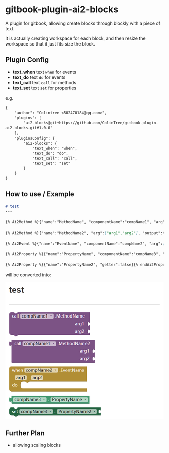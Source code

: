 # gitbook-plugin-ai2-blocks

A plugin for gitbook, allowing create blocks through blockly with a piece of text.

It is actually creating workspace for each block, and then resize the workspace so that it just fits size the block.

## Plugin Config

* **text_when** text `when` for events
* **text_do**   text `do` for events
* **text_call** text `call` for methods
* **text_set**  text `set` for properties

e.g.

```
{
    "author": "Colintree <502470184@qq.com>",
    "plugins": [
        "ai2-blocks@git+https://github.com/ColinTree/gitbook-plugin-ai2-blocks.git#1.0.0"
    ],
    "pluginsConfig": {
        "ai2-blocks": {
            "text_when": "when",
            "text_do": "do",
            "text_call": "call",
            "text_set": "set"
        }
    }
}
```

## How to use / Example

```markdown
# test
---

{% Ai2Method %}{"name":"MethodName", "componentName":"compName1", "arg":["arg1","arg2"]}{% endAi2Method %}

{% Ai2Method %}{"name":"MethodName2", "arg":["arg1","arg2"], "output":true}{% endAi2Method %}

{% Ai2Event %}{"name":"EventName", "componentName":"compName2", "arg":["arg1","arg2"]}{% endAi2Event %}

{% Ai2Property %}{"name":"PropertyName", "componentName":"compName3", "getter":true}{% endAi2Property %}

{% Ai2Property %}{"name":"PropertyName2", "getter":false}{% endAi2Property %}
```

will be converted into:

![](example.png)

## Further Plan

* allowing scaling blocks